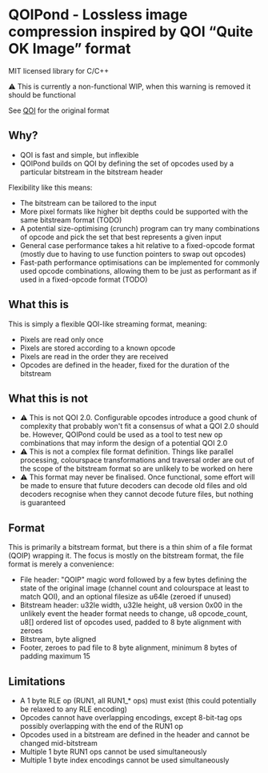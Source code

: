 # QOIPond - Lossless image compression inspired by QOI “Quite OK Image” format

MIT licensed library for C/C++

⚠️ This is currently a non-functional WIP, when this warning is removed it should be functional

See [QOI](https://github.com/phoboslab/qoi) for the original format

## Why?

- QOI is fast and simple, but inflexible
- QOIPond builds on QOI by defining the set of opcodes used by a particular bitstream in the bitstream header

Flexibility like this means:
- The bitstream can be tailored to the input
- More pixel formats like higher bit depths could be supported with the same bitstream format (TODO)
- A potential size-optimising (crunch) program can try many combinations of opcode and pick the set that best represents a given input
- General case performance takes a hit relative to a fixed-opcode format (mostly due to having to use function pointers to swap out opcodes)
- Fast-path performance optimisations can be implemented for commonly used opcode combinations, allowing them to be just as performant as if used in a fixed-opcode format (TODO)

## What this is

This is simply a flexible QOI-like streaming format, meaning:
- Pixels are read only once
- Pixels are stored according to a known opcode
- Pixels are read in the order they are received
- Opcodes are defined in the header, fixed for the duration of the bitstream

## What this is not

- ⚠️ This is not QOI 2.0. Configurable opcodes introduce a good chunk of complexity that probably won't fit a consensus of what a QOI 2.0 should be. However, QOIPond could be used as a tool to test new op combinations that may inform the design of a potential QOI 2.0
- ⚠️ This is not a complex file format definition. Things like parallel processing, colourspace transformations and traversal order are out of the scope of the bitstream format so are unlikely to be worked on here
- ⚠️ This format may never be finalised. Once functional, some effort will be made to ensure that future decoders can decode old files and old decoders recognise when they cannot decode future files, but nothing is guaranteed

## Format

This is primarily a bitstream format, but there is a thin shim of a file format (QOIP) wrapping it. The focus is mostly on the bitstream format, the file format is merely a convenience:

- File header: "QOIP" magic word followed by a few bytes defining the state of the original image (channel count and colourspace at least to match QOI), and an optional filesize as u64le (zeroed if unused)
- Bitstream header: u32le width, u32le height, u8 version 0x00 in the unlikely event the header format needs to change, u8 opcode_count, u8[] ordered list of opcodes used, padded to 8 byte alignment with zeroes
- Bitstream, byte aligned
- Footer, zeroes to pad file to 8 byte alignment, minimum 8 bytes of padding maximum 15

## Limitations

- A 1 byte RLE op (RUN1, all RUN1_* ops) must exist (this could potentially be relaxed to any RLE encoding)
- Opcodes cannot have overlapping encodings, except 8-bit-tag ops possibly overlapping with the end of the RUN1 op
- Opcodes used in a bitstream are defined in the header and cannot be changed mid-bitstream
- Multiple 1 byte RUN1 ops cannot be used simultaneously
- Multiple 1 byte index encodings cannot be used simultaneously

